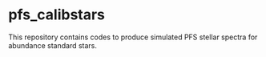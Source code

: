 # pfs_calibstars
This repository contains codes to produce simulated PFS stellar spectra for abundance standard stars. 
